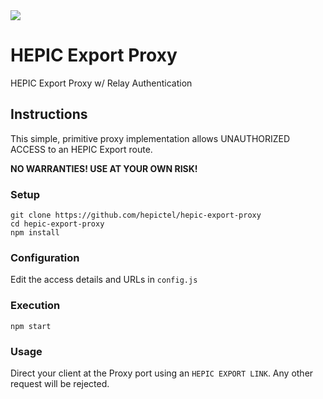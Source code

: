 <img src="https://avatars2.githubusercontent.com/u/27866033?s=200&v=4">

# HEPIC Export Proxy
HEPIC Export Proxy w/ Relay Authentication


## Instructions
This simple, primitive proxy implementation allows UNAUTHORIZED ACCESS to an HEPIC Export route.

**NO WARRANTIES! USE AT YOUR OWN RISK!**  <br>

### Setup
```
git clone https://github.com/hepictel/hepic-export-proxy
cd hepic-export-proxy
npm install
```

### Configuration
Edit the access details and URLs in `config.js`

### Execution
```
npm start
```

### Usage
Direct your client at the Proxy port using an `HEPIC EXPORT LINK`. Any other request will be rejected.
